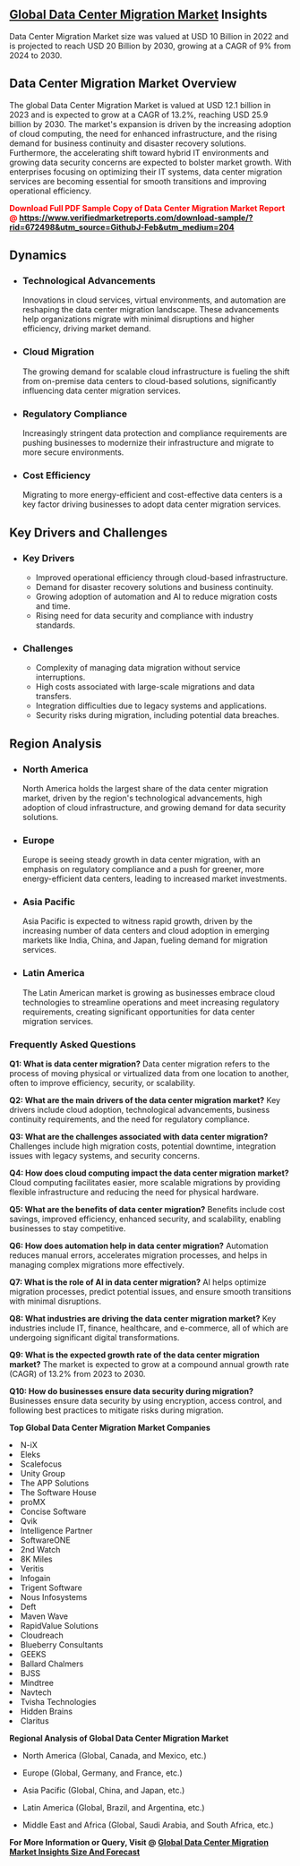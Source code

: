 <h2><a href="https://www.verifiedmarketreports.com/download-sample/?rid=672498&amp;utm_source=GithubJ&amp;utm_medium=204" target="_blank">Global Data Center Migration Market</a> Insights</h2><p>Data Center Migration Market size was valued at USD 10 Billion in 2022 and is projected to reach USD 20 Billion by 2030, growing at a CAGR of 9% from 2024 to 2030.</p><p> <h2>Data Center Migration Market Overview</h2> <p>The global Data Center Migration Market is valued at USD 12.1 billion in 2023 and is expected to grow at a CAGR of 13.2%, reaching USD 25.9 billion by 2030. The market's expansion is driven by the increasing adoption of cloud computing, the need for enhanced infrastructure, and the rising demand for business continuity and disaster recovery solutions. Furthermore, the accelerating shift toward hybrid IT environments and growing data security concerns are expected to bolster market growth. With enterprises focusing on optimizing their IT systems, data center migration services are becoming essential for smooth transitions and improving operational efficiency.</p> <p><strong><p><span class=""><span style="color: #ff0000;"><strong>Download Full PDF Sample Copy of Data Center Migration Market Report</strong> @ </span><a href="https://www.verifiedmarketreports.com/download-sample/?rid=672498&amp;utm_source=GithubJ-Feb&amp;utm_medium=204" target="_blank">https://www.verifiedmarketreports.com/download-sample/?rid=672498&amp;utm_source=GithubJ-Feb&amp;utm_medium=204</a></span></p></strong></p> <h2>Dynamics</h2> <ul> <li><h3>Technological Advancements</h3> Innovations in cloud services, virtual environments, and automation are reshaping the data center migration landscape. These advancements help organizations migrate with minimal disruptions and higher efficiency, driving market demand.</li> <li><h3>Cloud Migration</h3> The growing demand for scalable cloud infrastructure is fueling the shift from on-premise data centers to cloud-based solutions, significantly influencing data center migration services.</li> <li><h3>Regulatory Compliance</h3> Increasingly stringent data protection and compliance requirements are pushing businesses to modernize their infrastructure and migrate to more secure environments.</li> <li><h3>Cost Efficiency</h3> Migrating to more energy-efficient and cost-effective data centers is a key factor driving businesses to adopt data center migration services.</li> </ul> <h2>Key Drivers and Challenges</h2> <ul> <li><h3>Key Drivers</h3> <ul> <li>Improved operational efficiency through cloud-based infrastructure.</li> <li>Demand for disaster recovery solutions and business continuity.</li> <li>Growing adoption of automation and AI to reduce migration costs and time.</li> <li>Rising need for data security and compliance with industry standards.</li> </ul> </li> <li><h3>Challenges</h3> <ul> <li>Complexity of managing data migration without service interruptions.</li> <li>High costs associated with large-scale migrations and data transfers.</li> <li>Integration difficulties due to legacy systems and applications.</li> <li>Security risks during migration, including potential data breaches.</li> </ul> </li> </ul> <h2>Region Analysis</h2> <ul> <li><h3>North America</h3> North America holds the largest share of the data center migration market, driven by the region's technological advancements, high adoption of cloud infrastructure, and growing demand for data security solutions.</li> <li><h3>Europe</h3> Europe is seeing steady growth in data center migration, with an emphasis on regulatory compliance and a push for greener, more energy-efficient data centers, leading to increased market investments.</li> <li><h3>Asia Pacific</h3> Asia Pacific is expected to witness rapid growth, driven by the increasing number of data centers and cloud adoption in emerging markets like India, China, and Japan, fueling demand for migration services.</li> <li><h3>Latin America</h3> The Latin American market is growing as businesses embrace cloud technologies to streamline operations and meet increasing regulatory requirements, creating significant opportunities for data center migration services.</li> </ul> <h3>Frequently Asked Questions</h3> <p><strong>Q1: What is data center migration?</strong> Data center migration refers to the process of moving physical or virtualized data from one location to another, often to improve efficiency, security, or scalability.</p> <p><strong>Q2: What are the main drivers of the data center migration market?</strong> Key drivers include cloud adoption, technological advancements, business continuity requirements, and the need for regulatory compliance.</p> <p><strong>Q3: What are the challenges associated with data center migration?</strong> Challenges include high migration costs, potential downtime, integration issues with legacy systems, and security concerns.</p> <p><strong>Q4: How does cloud computing impact the data center migration market?</strong> Cloud computing facilitates easier, more scalable migrations by providing flexible infrastructure and reducing the need for physical hardware.</p> <p><strong>Q5: What are the benefits of data center migration?</strong> Benefits include cost savings, improved efficiency, enhanced security, and scalability, enabling businesses to stay competitive.</p> <p><strong>Q6: How does automation help in data center migration?</strong> Automation reduces manual errors, accelerates migration processes, and helps in managing complex migrations more effectively.</p> <p><strong>Q7: What is the role of AI in data center migration?</strong> AI helps optimize migration processes, predict potential issues, and ensure smooth transitions with minimal disruptions.</p> <p><strong>Q8: What industries are driving the data center migration market?</strong> Key industries include IT, finance, healthcare, and e-commerce, all of which are undergoing significant digital transformations.</p> <p><strong>Q9: What is the expected growth rate of the data center migration market?</strong> The market is expected to grow at a compound annual growth rate (CAGR) of 13.2% from 2023 to 2030.</p> <p><strong>Q10: How do businesses ensure data security during migration?</strong> Businesses ensure data security by using encryption, access control, and following best practices to mitigate risks during migration.</p> </p><p><strong>Top Global Data Center Migration Market Companies</strong></p><div data-test-id=""><p><li>N-iX</li><li> Eleks</li><li> Scalefocus</li><li> Unity Group</li><li> The APP Solutions</li><li> The Software House</li><li> proMX</li><li> Concise Software</li><li> Qvik</li><li> Intelligence Partner</li><li> SoftwareONE</li><li> 2nd Watch</li><li> 8K Miles</li><li> Veritis</li><li> Infogain</li><li> Trigent Software</li><li> Nous Infosystems</li><li> Deft</li><li> Maven Wave</li><li> RapidValue Solutions</li><li> Cloudreach</li><li> Blueberry Consultants</li><li> GEEKS</li><li> Ballard Chalmers</li><li> BJSS</li><li> Mindtree</li><li> Navtech</li><li> Tvisha Technologies</li><li> Hidden Brains</li><li> Claritus</li></p><div><strong>Regional Analysis of&nbsp;Global Data Center Migration Market</strong></div><ul><li dir="ltr"><p dir="ltr">North America&nbsp;(Global, Canada, and Mexico, etc.)</p></li><li dir="ltr"><p dir="ltr">Europe (Global, Germany, and France, etc.)</p></li><li dir="ltr"><p dir="ltr">Asia Pacific&nbsp;(Global, China, and Japan, etc.)</p></li><li dir="ltr"><p dir="ltr">Latin America&nbsp;(Global, Brazil, and Argentina, etc.)</p></li><li dir="ltr">Middle East and Africa&nbsp;(Global, Saudi Arabia, and South Africa, etc.)</li></ul><p><strong>For More Information or Query, Visit @&nbsp;</strong><strong><a href="https://www.verifiedmarketreports.com/product/data-center-migration-market/?utm_source=GithubJ&amp;utm_medium=204" target="_blank">Global Data Center Migration Market Insights Size And Forecast</a></strong></p></div>
